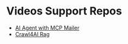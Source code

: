 # Videos Support Repos

- [AI Agent with MCP Mailer](/ai-agent-mcp-mailer/README.md)
- [Crawl4AI Rag](/crawl4ai-rag/README.md)